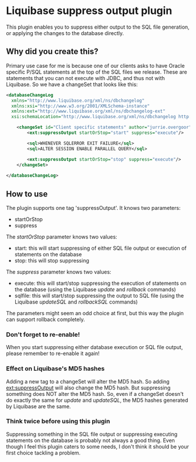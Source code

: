 # Liquibase suppress output plugin

This plugin enables you to suppress either output to the SQL file generation, or applying the changes to the database directly.

## Why did you create this?

Primary use case for me is because one of our clients asks to have Oracle specific P/SQL statements at the top of the SQL files we release. These are statements that you can not execute with JDBC, and thus not with Liquibase. So we have a changeSet that looks like this:

```xml
<databaseChangeLog
  xmlns="http://www.liquibase.org/xml/ns/dbchangelog"
  xmlns:xsi="http://www.w3.org/2001/XMLSchema-instance"
  xmlns:ext="http://www.liquibase.org/xml/ns/dbchangelog-ext"
  xsi:schemaLocation="http://www.liquibase.org/xml/ns/dbchangelog http://www.liquibase.org/xml/ns/dbchangelog/dbchangelog-3.1.xsd">

	<changeSet id="Client specific statements" author="jurrie.overgoor" runAlways="true">
		<ext:suppressOutput startOrStop="start" suppress="execute"/>

		<sql>WHENEVER SQLERROR EXIT FAILURE</sql>
		<sql>ALTER SESSION ENABLE PARALLEL QUERY</sql>

		<ext:suppressOutput startOrStop="stop" suppress="execute"/>
	</changeSet>
	
</databaseChangeLog>
```

## How to use

The plugin supports one tag 'suppressOutput'. It knows two parameters:
* startOrStop
* suppress

The *startOrStop* parameter knows two values:
* start: this will start suppressing of either SQL file output or execution of statements on the database
* stop: this will stop suppressing

The *suppress* parameter knows two values:
* execute: this will start/stop suppressing the execution of statements on the database (using the Liquibase *update* and *rollback* commands)
* sqlfile: this will start/stop suppressing the output to SQL file (using the Liquibase *updateSQL* and *rollbackSQL* commands)

The parameters might seem an odd choice at first, but this way the plugin can support rollback completely.

### Don't forget to re-enable!

When you start suppressing either database execution or SQL file output, please remember to re-enable it again!

### Effect on Liquibase's MD5 hashes

Adding a new tag to a changeSet will alter the MD5 hash. So adding <ext:suppressOutput> will also change the MD5 hash.
But suppressing something does NOT alter the MD5 hash. So, even if a changeSet doesn't do exactly the same for *update* and *updateSQL*, the MD5 hashes generated by Liquibase are the same.

### Think twice before using this plugin

Suppressing something in the SQL file output or suppressing executing statements on the database is probably not always a good thing. Even though I feel this plugin caters to some needs, I don't think it should be your first choice tackling a problem.

